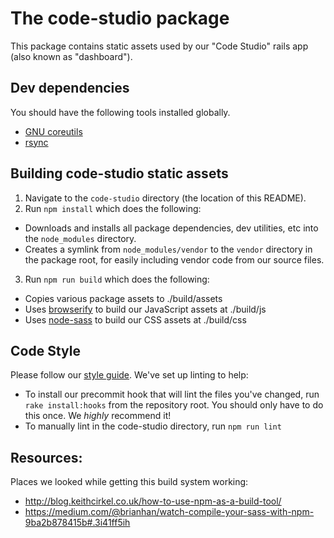 # The code-studio package

This package contains static assets used by our "Code Studio" rails app (also known as "dashboard").

## Dev dependencies
You should have the following tools installed globally.

  * [GNU coreutils](http://www.gnu.org/software/coreutils/coreutils.html)
  * [rsync](https://rsync.samba.org/)

## Building code-studio static assets

1. Navigate to the `code-studio` directory (the location of this README).
2. Run `npm install` which does the following:
  * Downloads and installs all package dependencies, dev utilities, etc into the `node_modules` directory.
  * Creates a symlink from `node_modules/vendor` to the `vendor` directory in the package root, for easily including vendor code from our source files.
3. Run `npm run build` which does the following:
  * Copies various package assets to ./build/assets
  * Uses [browserify](http://browserify.org/) to build our JavaScript assets at ./build/js
  * Uses [node-sass](https://github.com/sass/node-sass) to build our CSS assets at ./build/css

## Code Style

Please follow our [style guide](../STYLEGUIDE.md).  We've set up linting to help:

* To install our precommit hook that will lint the files you've changed, run `rake install:hooks` from the repository root. You should only have to do this once.  We _highly_ recommend it!
* To manually lint in the code-studio directory, run `npm run lint`

## Resources:

Places we looked while getting this build system working:

* http://blog.keithcirkel.co.uk/how-to-use-npm-as-a-build-tool/
* https://medium.com/@brianhan/watch-compile-your-sass-with-npm-9ba2b878415b#.3i41ff5ih
